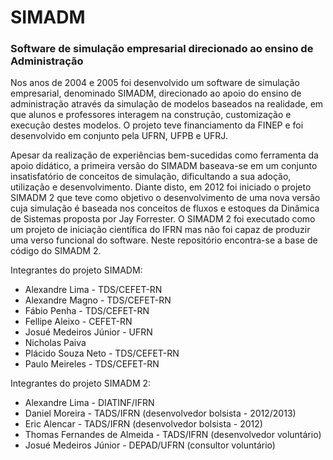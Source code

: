 # SIMADM
### Software de simulação empresarial direcionado ao ensino de Administração

Nos anos de 2004 e 2005 foi desenvolvido um software de simulação empresarial, denominado SIMADM, direcionado ao apoio do 
ensino de administração através da simulação de modelos baseados na realidade, em que alunos e professores interagem na 
construção, customização e execução destes modelos. O projeto teve financiamento da FINEP e foi desenvolvido em conjunto pela 
UFRN, UFPB e UFRJ.

Apesar da realização de experiências bem-sucedidas como ferramenta da apoio didático, a primeira versão do SIMADM baseava-se 
em um conjunto insatisfatório de conceitos de simulação, dificultando a sua adoção, utilização e desenvolvimento. 
Diante disto, em 2012 foi iniciado o projeto SIMADM 2 que teve como objetivo o desenvolvimento de uma nova versão cuja simulação 
é baseada nos conceitos de fluxos e estoques da Dinâmica de Sistemas proposta por Jay Forrester. O SIMADM 2 foi executado como 
um projeto de iniciação científica do IFRN mas não foi capaz de produzir uma verso funcional do software. Neste repositório 
encontra-se a base de código do SIMADM 2.

Integrantes do projeto SIMADM:
 * Alexandre Lima - TDS/CEFET-RN
 * Alexandre Magno - TDS/CEFET-RN
 * Fábio Penha - TDS/CEFET-RN
 * Fellipe Aleixo - CEFET-RN
 * Josué Medeiros Júnior - UFRN
 * Nicholas Paiva
 * Plácido Souza Neto - TDS/CEFET-RN
 * Paulo Meireles - TDS/CEFET-RN

Integrantes do projeto SIMADM 2:
 * Alexandre Lima - DIATINF/IFRN
 * Daniel Moreira - TADS/IFRN (desenvolvedor bolsista - 2012/2013)
 * Eric Alencar - TADS/IFRN (desenvolvedor bolsista - 2012)
 * Thomas Fernandes de Almeida - TADS/IFRN (desenvolvedor voluntário)
 * Josué Medeiros Júnior - DEPAD/UFRN (consultor voluntário)
